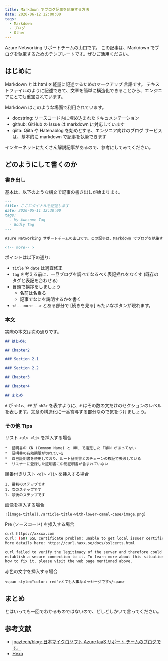 ```yaml
--- 
title: Markdown でブログ記事を執筆する方法
date: 2020-06-12 12:00:00 
tags: 
  - Markdown
  - ブログ
  - Other
---
```


Azure Networking サポートチームの山口です。
この記事は、Markdown でブログを執筆するためのテンプレートです。ぜひご活用ください。

<!-- more -->

## はじめに

Markdown とは html を軽量に記述するためのマークアップ 言語です。
テキストファイルのように記述できて、文章を簡単に構造化できることから、エンジニアにとても重宝されています。

Markdown はこのような場面で利用されています。

- docstring: ソースコード内に埋め込まれたドキュメンテーション
- github: GitHub の Issue は markdown に対応しています
- qiita: Qiita や Hatenablog を始めとする、エンジニア向けのブログ サービスは、基本的に markdown で記事を執筆できます

インターネットにたくさん解説記事があるので、参考にしてみてください。

## どのようにして書くのか

### 書き出し

基本は、以下のような構文で記事の書き出しが始まります。

```md
--- 
title: ここにタイトルを記述します 
date: 2020-05-11 12:30:00 
tags: 
  - My Awesome Tag
  - Godly Tag
---

Azure Networking サポートチームの山口です。この記事は、Markdown でブログを執筆するためのテンプレートです。ぜひご活用ください。

<!-- more-- >
```

ポイントは以下の通り:

* `title` や `date` は適宜修正
* `tag` を考える前に、一旦ブログを調べてなるべく表記揺れをなくす (既存のタグと表記を合わせる)
* 冒頭で挨拶をしましょう
  * 名前は名乗る
  * 記事でなにを説明するかを書く
* `<!-- more -->` とある部分で [続きを見る] みたいなボタンが現れます。

### 本文

実際の本文は次の通りです。

```md
## はじめに

## Chapter2

### Section 2.1

### Section 2.2

## Chapter3

## Chapter4

## まとめ
```

`#` が `<h1>`、`##` が `<h2>` を表すように、`#` はその数の文だけのセクションのレベルを表します。文章の構造化に一番寄与する部分なので気をつけましょう。

### その他 Tips

リスト `<ul> <li>` を挿入する場合

```
*  証明書の CN (Common Name) と URL で指定した FQDN があってない
*  証明書の有効期限が切れている
*  自己証明書を使用しており、ルート証明書とのチェーンの検証で失敗している
*  リスナーに登録した証明書に中間証明書が含まれていない
```

順番付きリスト `<ol> <li>` を挿入する場合

```
1. 最初のステップです
1. 次のステップです
1. 最後のステップです
```

画像を挿入する場合

```
![image-title](./article-title-with-lower-camel-case/image.png) 
```

Pre (ソースコード) を挿入する場合

```bash
curl https://xxxxx.com
curl: (60) SSL certificate problem: unable to get local issuer certificate
More details here: https://curl.haxx.se/docs/sslcerts.html

curl failed to verify the legitimacy of the server and therefore could not
establish a secure connection to it. To learn more about this situation and
how to fix it, please visit the web page mentioned above.
```

赤色の文字を挿入する場合

```
<span style="color: red">とても大事なメッセージです</span>
```

## まとめ

とはいっても一回でわかるものではないので、どしどしかいて言ってください。


## 参考文献

* [jpaztech/blog: 日本マイクロソフト Azure IaaS サポート チームのブログです。](https://github.com/jpaztech/blog)
* [Hexo](https://hexo.io/)